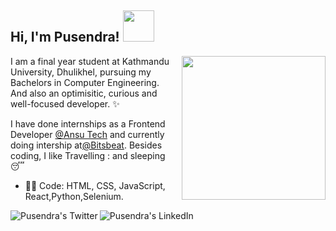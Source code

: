 <h2> Hi, I'm Pusendra! <img src="https://media.giphy.com/media/l0Iyn34fotpL8K9wI/giphy.gif" width="50"></h2>

<img align='right' src="https://media.giphy.com/media/3GYmecuz4ncOc/giphy.gif" width="230">

I am a final year student at Kathmandu University, Dhulikhel, pursuing my Bachelors in Computer Engineering.<br>
And also an optimisitic, curious and well-focused developer. :sparkles: <br>


I have done internships as a Frontend Developer [@Ansu Tech](http://www.ansutech.com/) and currently doing intership at[@Bitsbeat](https://www.bitsbeat.com/). 
Besides coding, I like Travelling : and sleeping :sleeping:

- :man_technologist: Code: HTML, CSS, JavaScript, React,Python,Selenium.
 
 <a href="https://twitter.com/cpusendra">
  <img align="left" alt="Pusendra's Twitter" src="https://img.icons8.com/bubbles/50/000000/twitter.png"/>
</a>
<a href="https://www.linkedin.com/in/pusendra-c-ba1138112/">
  <img align="left" alt="Pusendra's LinkedIn" src="https://img.icons8.com/bubbles/50/000000/linkedin.png"/>
</a>



